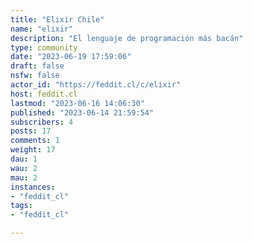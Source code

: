 ```yaml
---
title: "Elixir Chile" 
name: "elixir"
description: "El lenguaje de programación más bacán"
type: community
date: "2023-06-19 17:59:06"
draft: false
nsfw: false
actor_id: "https://feddit.cl/c/elixir"
host: feddit.cl
lastmod: "2023-06-16 14:06:30"
published: "2023-06-14 21:59:54"
subscribers: 4
posts: 17
comments: 1
weight: 17
dau: 1
wau: 2
mau: 2
instances:
- "feddit_cl"
tags: 
- "feddit_cl"

---
```

